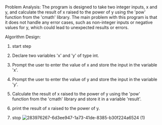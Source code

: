 Problem Analysis:
The program is designed to take two integer inputs, x and y, and calculate the result of x raised to the power of y using the 'pow' function from the 'cmath' library. 
The main problem with this program is that it does not handle any error cases, such as non-integer inputs or negative values for y, which could lead to unexpected results or errors.


Algorithm Design:


1. start step 

2. Declare two variables 'x' and 'y' of type int.

3. Prompt the user to enter the value of x and store the input in the variable 'x'.

4. Prompt the user to enter the value of y and store the input in the variable 'y'.

5. Calculate the result of x raised to the power of y using the 'pow' function from the 'cmath' library and store it in a variable 'result'.

6. print the result of x raised to the power of y.


7. stop
 ![283976267-6d3ee947-1a73-41de-8385-b30f224a6524 (1)](https://github.com/SWEG-2015EC-Batch/Code-Warrior/assets/149199747/d04f8c87-c0ae-43e1-ab71-da9ec86f04e1)

